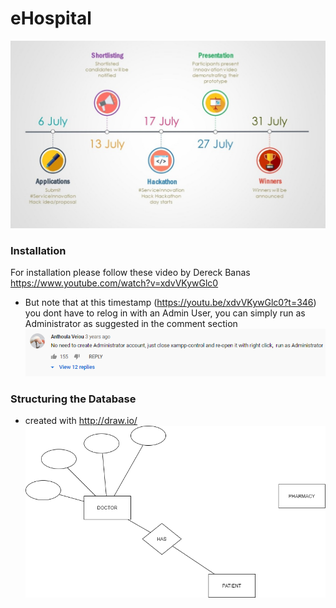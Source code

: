 # eHospital

![alt text](Pictures/timeline.jpg)

### Installation
For installation please follow these video by Dereck Banas https://www.youtube.com/watch?v=xdvVKywGlc0

- But note that at this timestamp (https://youtu.be/xdvVKywGlc0?t=346) you dont have to relog in with an Admin User, you can simply run as Administrator as suggested in the comment section
![alt text](Pictures/Admin_option.PNG)

### Structuring the Database
- created with http://draw.io/
![alt text](Pictures/schema.png)
